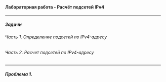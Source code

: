 #### Лабораторная работа - Расчёт подсетей IPv4

----- 

##### Задачи
###### Часть 1. Определение подсетей по IPv4-адресу
###### Часть 2. Расчет подсетей по IPv4-адресу

-----
##### Проблема 1.
